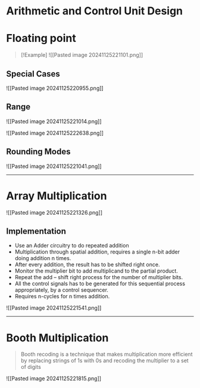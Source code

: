 # Arithmetic and Control Unit Design

# Floating point

> [!Example]
> ![[Pasted image 20241125221101.png]]

## Special Cases

![[Pasted image 20241125220955.png]]

## Range

![[Pasted image 20241125221014.png]]

![[Pasted image 20241125222638.png]]

## Rounding Modes

![[Pasted image 20241125221041.png]]

---

# Array Multiplication

![[Pasted image 20241125221326.png]]

## Implementation

- Use an Adder circuitry to do repeated addition
- Multiplication through spatial addition, requires a single n-bit adder doing addition n times.
- After every addition, the result has to be shifted right once.
- Monitor the multiplier bit to add multiplicand to the partial product.
- Repeat the add – shift right process for the number of multiplier bits.
- All the control signals has to be generated for this sequential process appropriately, by a control sequencer.
- Requires n-cycles for n times addition.

![[Pasted image 20241125221541.png]]

---

# Booth Multiplication

> Booth recoding is a technique that makes multiplication more efficient by replacing strings of 1s with 0s and recoding the multiplier to a set of digits

![[Pasted image 20241125221815.png]]